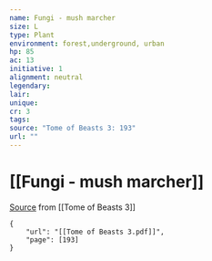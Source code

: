 ```yaml
---
name: Fungi - mush marcher
size: L
type: Plant
environment: forest,underground, urban
hp: 85
ac: 13
initiative: 1
alignment: neutral
legendary: 
lair: 
unique: 
cr: 3
tags: 
source: "Tome of Beasts 3: 193"
url: ""
---
```

# [[Fungi - mush marcher]]

[Source](zotero://open-pdf/library/items/BLGR9HVR?page=193) from [[Tome of Beasts 3]]

```pdf
{
	"url": "[[Tome of Beasts 3.pdf]]",
	"page": [193]
}
```

